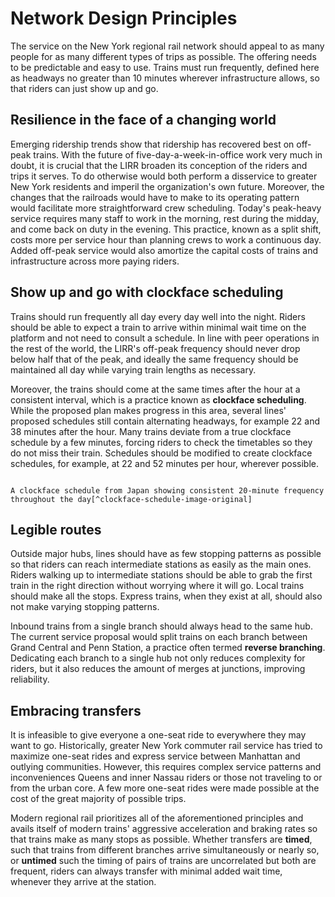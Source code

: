 # Network Design Principles

The service on the New York regional rail network should appeal to as many people for as many different types of trips as possible.
The offering needs to be predictable and easy to use.
Trains must run frequently, defined here as headways no greater than 10 minutes wherever infrastructure allows, so that riders can just show up and go.

## Resilience in the face of a changing world

Emerging ridership trends show that ridership has recovered best on off-peak trains.
With the future of five-day-a-week-in-office work very much in doubt, it is crucial that the LIRR broaden its conception of the riders and trips it serves.
To do otherwise would both perform a disservice to greater New York residents and imperil the organization's own future.
Moreover, the changes that the railroads would have to make to its operating pattern would facilitate more straightforward crew scheduling.
Today's peak-heavy service requires many staff to work in the morning, rest during the midday, and come back on duty in the evening.
This practice, known as a split shift, costs more per service hour than planning crews to work a continuous day.
Added off-peak service would also amortize the capital costs of trains and infrastructure across more paying riders.

## Show up and go with clockface scheduling

Trains should run frequently all day every day well into the night.
Riders should be able to expect a train to arrive within minimal wait time on the platform and not need to consult a schedule.
In line with peer operations in the rest of the world, the LIRR's off-peak frequency should never drop below half that of the peak, and ideally the same frequency should be maintained all day while varying train lengths as necessary.

Moreover, the trains should come at the same times after the hour at a consistent interval, which is a practice known as **clockface scheduling**.
While the proposed plan makes progress in this area, several lines' proposed schedules still contain alternating headways, for example 22 and 38 minutes after the hour.
Many trains deviate from a true clockface schedule by a few minutes, forcing riders to check the timetables so they do not miss their train.
Schedules should be modified to create clockface schedules, for example, at 22 and 52 minutes per hour, wherever possible.

```{figure} ClockfaceSchedule.jpg

A clockface schedule from Japan showing consistent 20-minute frequency throughout the day[^clockface-schedule-image-original]
```

[^clockface-schedule-image-original]: [https://commons.wikimedia.org/wiki/File:Himeji-monorail6.jpg](https://commons.wikimedia.org/wiki/File:Himeji-monorail6.jpg)

## Legible routes

Outside major hubs, lines should have as few stopping patterns as possible so that riders can reach intermediate stations as easily as the main ones.
Riders walking up to intermediate stations should be able to grab the first train in the right direction without worrying where it will go.
Local trains should make all the stops.
Express trains, when they exist at all, should also not make varying stopping patterns.

Inbound trains from a single branch should always head to the same hub.
The current service proposal would split trains on each branch between Grand Central and Penn Station, a practice often termed **reverse branching**.
Dedicating each branch to a single hub not only reduces complexity for riders, but it also reduces the amount of merges at junctions, improving reliability.

## Embracing transfers

It is infeasible to give everyone a one-seat ride to everywhere they may want to go.
Historically, greater New York commuter rail service has tried to maximize one-seat rides and express service between Manhattan and outlying communities.
However, this requires complex service patterns and inconveniences Queens and inner Nassau riders or those not traveling to or from the urban core.
A few more one-seat rides were made possible at the cost of the great majority of possible trips.

Modern regional rail prioritizes all of the aforementioned principles and avails itself of modern trains' aggressive acceleration and braking rates so that trains make as many stops as possible.
Whether transfers are **timed**, such that trains from different branches arrive simultaneously or nearly so, or **untimed** such the timing of pairs of trains are uncorrelated but both are frequent, riders can always transfer with minimal added wait time, whenever they arrive at the station.
